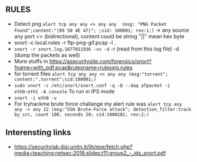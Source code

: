 ## RULES
 - Detect png `alert tcp any any <> any any  (msg: "PNG Packet Found";content:"|89 50 4E 47|"; ;sid: 100001; rev:1;)` -> any source any port <> (bidirectional), content could be string "||" mean hex byte
 - snort -c local.rules -r ftp-png-gif.pcap -l .
 - `snort -r snort.log.1677011936 -vv -d`  -r (read from this log file) -d (dump the packets as well)
 - More stuffs in https://asecuritysite.com/forensics/snort?fname=with_pdf.pcap&rulesname=rulessig.rules
 - for torrent files `alert tcp any any <> any any (msg:"torrent"; content:".torrent";sid:100001;)`
 - `sudo snort -c /etc/snort/snort.conf -q -Q --daq afpacket -i eth0:eth1 -A console` To run in IPS mode
 - `snort -i eth0 -v`
 - For tryhackme brute force challange my alert rule was `alert tcp any any -> any 22 (msg:"SSH Brute-Force attack"; detection_filter:track by_src, count 100, seconds 20; sid:1000281; rev:2;)`
 
## Interensting links
 - https://securitylab.disi.unitn.it/lib/exe/fetch.php?media=teaching:netsec:2016:slides:t11:group2_-_ids_snort.pdf
 
